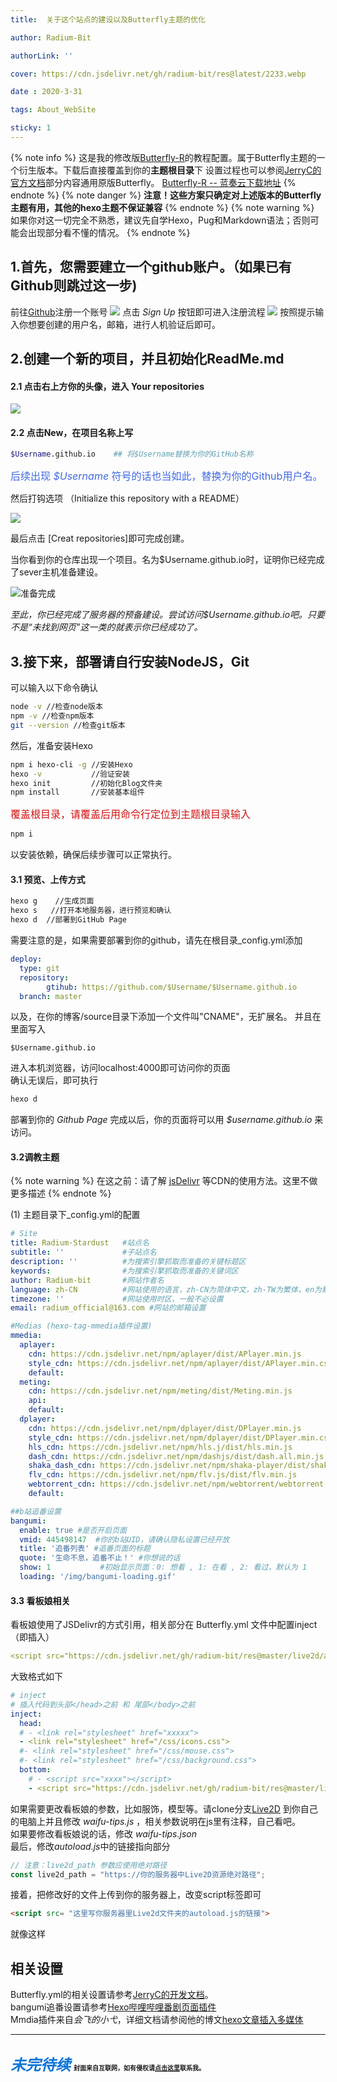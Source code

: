 ```yaml
---
title:  关于这个站点的建设以及Butterfly主题的优化

author: Radium-Bit

authorLink: ''

cover: https://cdn.jsdelivr.net/gh/radium-bit/res@latest/2233.webp

date : 2020-3-31

tags: About_WebSite

sticky: 1
---
```


{% note info %}
这是我的修改版[Butterfly-R](https://github.com/Radium-bit/Butterfly-R)的教程配置。属于Butterfly主题的一个衍生版本。下载后直接覆盖到你的**主题根目录**下
设置过程也可以参阅[JerryC的官方文档](https://jerryc.me/posts/4aa8abbe/)部分内容通用原版Butterfly。
[Butterfly-R -- 蓝奏云下载地址](https://radium-bit.lanzous.com/iFgwFf925qh)
{% endnote %}
{% note danger %}
**注意！这些方案只确定对上述版本的Butterfly主题有用，其他的hexo主题不保证兼容**
{% endnote %}
{% note warning %}
如果你对这一切完全不熟悉，建议先自学Hexo，Pug和Markdown语法；否则可能会出现部分看不懂的情况。
{% endnote %}

## 1.首先，您需要建立一个github账户。（如果已有Github则跳过这一步)

前往[Github](https://github.com)注册一个账号
![](https://wx1.sbimg.cn/2020/08/27/6QfXN.jpg)
点击 *Sign Up* 按钮即可进入注册流程
![](https://wx2.sbimg.cn/2020/08/27/6A5Zk.jpg)
按照提示输入你想要创建的用户名，邮箱，进行人机验证后即可。


## 2.创建一个新的项目，并且初始化ReadMe.md
#### 2.1 点击右上方你的头像，进入 Your repositories


![](https://wx1.sbimg.cn/2020/08/27/6Q7cw.png)

#### 2.2 点击New，在项目名称上写 


```bash
$Username.github.io    ## 将$Username替换为你的GitHub名称
```
<font color= 	#4169E1 size=3>后续出现 *$Username* 符号的话也当如此，替换为你的Github用户名。</font>

然后打钩选项  （Initialize this repository with a README）

![](https://wx1.sbimg.cn/2020/08/27/6QtnG.png)

最后点击 [Creat repositories]即可完成创建。

当你看到你的仓库出现一个项目。名为$Username.github.io时，证明你已经完成了sever主机准备建设。

![准备完成](https://wx2.sbimg.cn/2020/08/27/6A4dj.jpg)

*至此，你已经完成了服务器的预备建设。尝试访问$Username.github.io吧。只要不是“未找到网页”这一类的就表示你已经成功了。*

## 3.接下来，部署请自行安装NodeJS，Git

可以输入以下命令确认
```bash
node -v //检查node版本
npm -v //检查npm版本
git --version //检查git版本
```

然后，准备安装Hexo

```bash
npm i hexo-cli -g //安装Hexo
hexo -v           //验证安装
hexo init         //初始化Blog文件夹
npm install       //安装基本组件
```
<font color=#d31212 size=3 face="黑体">覆盖根目录，请覆盖后用命令行定位到主题根目录输入</font>

```bash
npm i
```

以安装依赖，确保后续步骤可以正常执行。

#### 3.1 预览、上传方式

```bash
hexo g    //生成页面
hexo s   //打开本地服务器，进行预览和确认
hexo d  //部署到GitHub Page
```

需要注意的是，如果需要部署到你的github，请先在根目录_config.yml添加

```yaml
deploy:
  type: git
  repository:
        gtihub: https://github.com/$Username/$Username.github.io
  branch: master
```

以及，在你的博客/source目录下添加一个文件叫"CNAME"，无扩展名。
并且在里面写入 

```
$Username.github.io
```

进入本机浏览器，访问localhost:4000即可访问你的页面  
确认无误后，即可执行

```bash
hexo d
```

部署到你的 *Github Page*
完成以后，你的页面将可以用 *$username.github.io* 来访问。
#### 3.2调教主题

{% note warning %}
在这之前：请了解 [jsDelivr](https://www.cnblogs.com/zhsh666/p/11432956.html) 等CDN的使用方法。这里不做更多描述
{% endnote %}

(1) 主题目录下_config.yml的配置

```Yaml
# Site
title: Radium·Stardust   #站点名
subtitle: ''             #子站点名
description: ''          #为搜索引擎抓取而准备的关键标题区
keywords:                #为搜索引擎抓取而准备的关键词区
author: Radium-bit       #网站作者名
language: zh-CN          #网站使用的语言，zh-CN为简体中文，zh-TW为繁体，en为默认英文
timezone: ''             #网站使用时区，一般不必设置
email: radium_official@163.com #网站的邮箱设置

#Medias (hexo-tag-mmedia插件设置)
mmedia:
  aplayer:
    cdn: https://cdn.jsdelivr.net/npm/aplayer/dist/APlayer.min.js
    style_cdn: https://cdn.jsdelivr.net/npm/aplayer/dist/APlayer.min.css
    default:
  meting:
    cdn: https://cdn.jsdelivr.net/npm/meting/dist/Meting.min.js
    api:
    default:
  dplayer:
    cdn: https://cdn.jsdelivr.net/npm/dplayer/dist/DPlayer.min.js
    style_cdn: https://cdn.jsdelivr.net/npm/dplayer/dist/DPlayer.min.css
    hls_cdn: https://cdn.jsdelivr.net/npm/hls.j/dist/hls.min.js
    dash_cdn: https://cdn.jsdelivr.net/npm/dashjs/dist/dash.all.min.js
    shaka_dash_cdn: https://cdn.jsdelivr.net/npm/shaka-player/dist/shaka-player.compiled.js
    flv_cdn: https://cdn.jsdelivr.net/npm/flv.js/dist/flv.min.js
    webtorrent_cdn: https://cdn.jsdelivr.net/npm/webtorrent/webtorrent.min.js
    default:

##b站追番设置
bangumi:
  enable: true #是否开启页面
  vmid: 445498147  #你的b站UID，请确认隐私设置已经开放
  title: '追番列表' #追番页面的标题
  quote: '生命不息，追番不止！' #你想说的话
  show: 1           #初始显示页面：0: 想看 , 1: 在看 , 2: 看过，默认为 1
  loading: '/img/bangumi-loading.gif'
```

#### 3.3 看板娘相关
看板娘使用了JSDelivr的方式引用，相关部分在 Butterfly.yml 文件中配置inject （即插入）

```yaml
<script src="https://cdn.jsdelivr.net/gh/radium-bit/res@master/live2d/autoload.js"></script>
```
大致格式如下
```yaml
# inject
# 插入代码到头部</head>之前 和 尾部</body>之前
inject:
  head:
  # - <link rel="stylesheet" href="xxxxx">
  - <link rel="stylesheet" href="/css/icons.css">
  #- <link rel="stylesheet" href="/css/mouse.css">
  #- <link rel="stylesheet" href="/css/background.css">
  bottom:
    # - <script src="xxxx"></script>
    - <script src="https://cdn.jsdelivr.net/gh/radium-bit/res@master/live2d/autoload.js"></script>  ##这个就是看板娘了
```
如果需要更改看板娘的参数，比如服饰，模型等。请clone分支[Live2D](https://github.com/Radium-bit/res/tree/master/live2d)
到你自己的电脑上并且修改 *waifu-tips.js* ，相关参数说明在js里有注释，自己看吧。  
如果要修改看板娘说的话，修改 *waifu-tips.json*  
最后，修改*autoload.js*中的链接指向部分
```javascript
// 注意：live2d_path 参数应使用绝对路径
const live2d_path = "https://你的服务器中Live2D资源绝对路径";
```
接着，把修改好的文件上传到你的服务器上，改变script标签即可
```html
<script src= "这里写你服务器里Live2d文件夹的autoload.js的链接">
```
就像这样
## 相关设置 
Butterfly.yml的相关设置请参考[JerryC的开发文档](https://jerryc.me/posts/4aa8abbe/)。  
bangumi追番设置请参考[Hexo哔哩哔哩番剧页面插件](https://blog.csdn.net/weixin_42429718/article/details/105627458?ops_request_misc=%257B%2522request%255Fid%2522%253A%2522159081850719195264544370%2522%252C%2522scm%2522%253A%252220140713.130102334.pc%255Fall.%2522%257D&request_id=159081850719195264544370&biz_id=0&utm_medium=distribute.pc_search_result.none-task-blog-2~all~first_rank_v2~rank_v28-1-105627458.pc_insert_v5&utm_term=bangumi+butterfly)  
Mmdia插件来自*会飞的小弋*，详细文档请参阅他的博文[hexo文章插入多媒体](https://lovelijunyi.gitee.io/posts/743c.html#%E4%BD%BF%E7%94%A8%E6%8F%92%E4%BB%B6)



---
<font color=#0c74d6 size=5>***未完待续***</font>
<font size=1>封面来自互联网，如有侵权请[点击这里](mailto:radium_official@163.com)联系我。</font>
---
